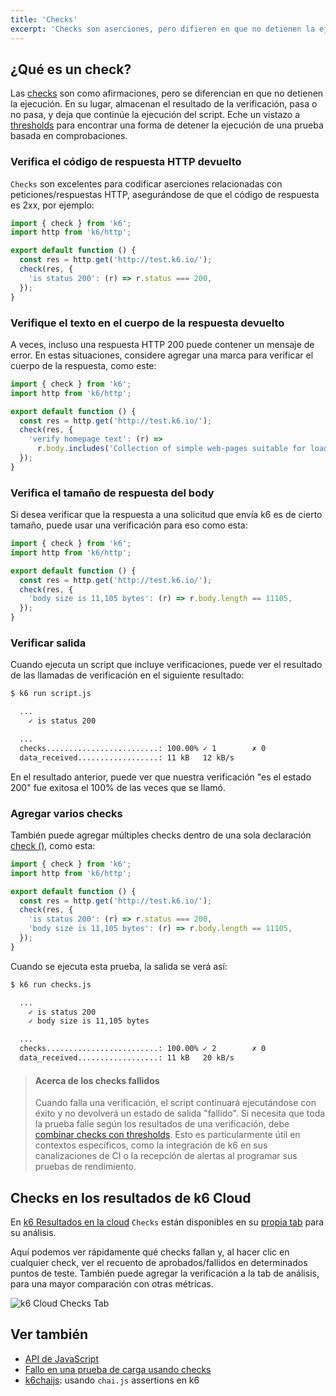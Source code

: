 ```yaml
---
title: 'Checks'
excerpt: 'Checks son aserciones, pero difieren en que no detienen la ejecución, en su lugar, sólo almacenan el resultado de la comprobación, pase o no, y dejan que la ejecución del script continúe.'
---
```


## ¿Qué es un check?

Las [checks](/javascript-api/k6/check/) son como afirmaciones, pero se diferencian en que no detienen la ejecución. En su lugar, almacenan el resultado de la verificación, pasa o no pasa, y deja que continúe la ejecución del script. Eche un vistazo a [thresholds](/using-k6/thresholds) para encontrar una forma de detener la ejecución de una prueba basada en comprobaciones.

### Verifica el código de respuesta HTTP devuelto

`Checks` son excelentes para codificar aserciones relacionadas con peticiones/respuestas HTTP, asegurándose de que el código de respuesta es 2xx, por ejemplo:

<CodeGroup lineNumbers={[true]}>

```javascript
import { check } from 'k6';
import http from 'k6/http';

export default function () {
  const res = http.get('http://test.k6.io/');
  check(res, {
    'is status 200': (r) => r.status === 200,
  });
}
```

</CodeGroup>

### Verifique el texto en el cuerpo de la respuesta devuelto

A veces, incluso una respuesta HTTP 200 puede contener un mensaje de error. En estas situaciones, considere agregar una marca para verificar el cuerpo de la respuesta, como este:

<CodeGroup lineNumbers={[true]}>

```javascript
import { check } from 'k6';
import http from 'k6/http';

export default function () {
  const res = http.get('http://test.k6.io/');
  check(res, {
    'verify homepage text': (r) =>
      r.body.includes('Collection of simple web-pages suitable for load testing'),
  });
}
```

</CodeGroup>

### Verifica el tamaño de respuesta del body

Si desea verificar que la respuesta a una solicitud que envía k6 es de cierto tamaño, puede usar una verificación para eso como esta:

<CodeGroup lineNumbers={[true]}>

```javascript
import { check } from 'k6';
import http from 'k6/http';

export default function () {
  const res = http.get('http://test.k6.io/');
  check(res, {
    'body size is 11,105 bytes': (r) => r.body.length == 11105,
  });
}
```

</CodeGroup>

### Verificar salida

Cuando ejecuta un script que incluye verificaciones, puede ver el resultado de las llamadas de verificación en el siguiente resultado:

<CodeGroup lineNumbers={[false]}>

```bash
$ k6 run script.js

  ...
    ✓ is status 200

  ...
  checks.........................: 100.00% ✓ 1        ✗ 0
  data_received..................: 11 kB   12 kB/s
```

</CodeGroup>

En el resultado anterior, puede ver que nuestra verificación "es el estado 200" fue exitosa el 100% de las veces que se llamó.

### Agregar varios checks

También puede agregar múltiples checks dentro de una sola declaración [check ()](/javascript-api/k6/check), como esta:

<CodeGroup lineNumbers={[true]}>

```javascript
import { check } from 'k6';
import http from 'k6/http';

export default function () {
  const res = http.get('http://test.k6.io/');
  check(res, {
    'is status 200': (r) => r.status === 200,
    'body size is 11,105 bytes': (r) => r.body.length == 11105,
  });
}
```

</CodeGroup>

Cuando se ejecuta esta prueba, la salida se verá así:

<CodeGroup lineNumbers={[false]}>

```bash
$ k6 run checks.js

  ...
    ✓ is status 200
    ✓ body size is 11,105 bytes

  ...
  checks.........................: 100.00% ✓ 2        ✗ 0
  data_received..................: 11 kB   20 kB/s
```

</CodeGroup>

> #### Acerca de los checks fallidos
>
> Cuando falla una verificación, el script continuará ejecutándose con éxito y no devolverá un estado de salida "fallido".
> Si necesita que toda la prueba falle según los resultados de una verificación, debe [combinar checks con thresholds](/using-k6/thresholds/#failing-a-load-test-using-checks).
> Esto es particularmente útil en contextos específicos, como la integración de k6 en sus canalizaciones de CI o la recepción de alertas al programar sus pruebas de rendimiento.

## Checks en los resultados de k6 Cloud

En [k6 Resultados en la cloud](/cloud/analyzing-results/overview) `Checks` están disponibles en su [propia tab](/cloud/analyzing-results/checks-tab) para su análisis.

Aquí podemos ver rápidamente qué checks fallan y, al hacer clic en cualquier check, ver el recuento de aprobados/fallidos
en determinados puntos de teste. También puede agregar la verificación a la tab de análisis, para una mayor comparación con otras métricas.

![k6 Cloud Checks Tab](./images/Checks/cloud-insights-checks-tab.png)

## Ver también

- [API de JavaScript](/javascript-api/k6/check/)
- [Fallo en una prueba de carga usando checks](/using-k6/thresholds/#failing-a-load-test-using-checks)
- [k6chaijs](https://k6.io/blog/k6-chai-js/): usando `chai.js` assertions en k6